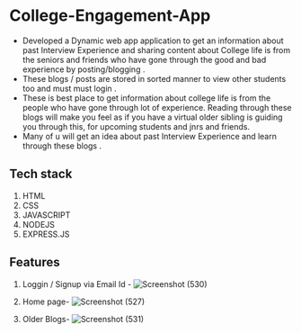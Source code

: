 # College-Engagement-App
- Developed a Dynamic web app application to get an information about past Interview Experience and sharing content about College life is from the seniors and friends who have gone through the good and bad experience by posting/blogging .
- These blogs / posts are stored in sorted manner to view other
students too and must must login .
- These is best place to get information about college life is from the people who have gone through lot of  experience. Reading through these blogs will make you feel as if you have a virtual older sibling is guiding you through this, for upcoming students and jnrs and friends.
- Many of u will get an idea about past Interview Experience  and learn through these blogs .

## Tech stack 
1. HTML
2. CSS
3. JAVASCRIPT
4. NODEJS
5. EXPRESS.JS

## Features 
1. Loggin / Signup via Email Id -
![Screenshot (530)](https://user-images.githubusercontent.com/64728560/172006672-3eaf1bac-8da9-4a09-9e58-272a272bdbcb.png)

2. Home page- 
![Screenshot (527)](https://user-images.githubusercontent.com/64728560/172006084-151e608d-b441-4d95-8c03-ee8318a953d5.png)

3. Older Blogs- 
![Screenshot (531)](https://user-images.githubusercontent.com/64728560/172006913-b2196a85-fc2f-49b9-8d56-bb53effe8f8a.png)


